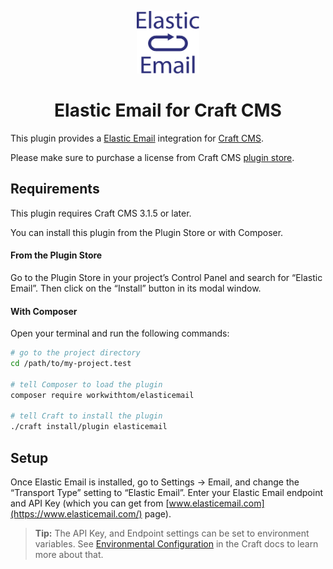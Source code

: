 <p align="center"><img src="./src/icon.svg" width="100" height="100" alt="Elastic Email for Craft CMS icon"></p>

<h1 align="center">Elastic Email for Craft CMS</h1>

This plugin provides a [Elastic Email](http://www.elasticemail.com/) integration for [Craft CMS](https://craftcms.com/).

Please make sure to purchase a license from Craft CMS [plugin store](https://plugins.craftcms.com/elasticemail).

## Requirements

This plugin requires Craft CMS 3.1.5 or later.

You can install this plugin from the Plugin Store or with Composer.

#### From the Plugin Store

Go to the Plugin Store in your project’s Control Panel and search for “Elastic Email”. Then click on the “Install” button in its modal window.

#### With Composer

Open your terminal and run the following commands:

```bash
# go to the project directory
cd /path/to/my-project.test

# tell Composer to load the plugin
composer require workwithtom/elasticemail

# tell Craft to install the plugin
./craft install/plugin elasticemail
```

## Setup

Once Elastic Email is installed, go to Settings → Email, and change the “Transport Type” setting to “Elastic Email”. 
Enter your Elastic Email endpoint and API Key (which you can get from [www.elasticemail.com](https://www.elasticemail.com/) page).

> **Tip:** The API Key, and Endpoint settings can be set to environment variables. See [Environmental Configuration](https://docs.craftcms.com/v3/config/environments.html) in the Craft docs to learn more about that.
